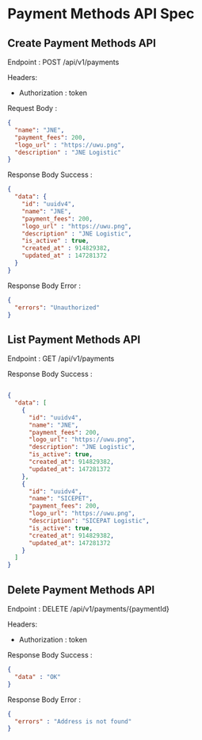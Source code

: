 # Payment Methods API Spec

## Create Payment Methods API

Endpoint : POST /api/v1/payments

Headers:
- Authorization : token

Request Body :

```json
{
  "name": "JNE",
  "payment_fees": 200,
  "logo_url" : "https://uwu.png",
  "description" : "JNE Logistic"
}
```

Response Body Success :

```json
{
  "data": {
    "id": "uuidv4",
    "name": "JNE",
    "payment_fees": 200,
    "logo_url" : "https://uwu.png",
    "description" : "JNE Logistic",
    "is_active" : true,
    "created_at" : 914829382,
    "updated_at" : 147281372
  }
}
```

Response Body Error :

```json
{
  "errors": "Unauthorized"
}
```

## List Payment Methods API

Endpoint : GET /api/v1/payments

Response Body Success :

```json

{
  "data": [
    {
      "id": "uuidv4",
      "name": "JNE",
      "payment_fees": 200,
      "logo_url": "https://uwu.png",
      "description": "JNE Logistic",
      "is_active": true,
      "created_at": 914829382,
      "updated_at": 147281372
    },
    {
      "id": "uuidv4",
      "name": "SICEPET",
      "payment_fees": 200,
      "logo_url": "https://uwu.png",
      "description": "SICEPAT Logistic",
      "is_active": true,
      "created_at": 914829382,
      "updated_at": 147281372
    }
  ]
}

```


## Delete Payment Methods API

Endpoint : DELETE /api/v1/payments/{paymentId}

Headers:
- Authorization : token

Response Body Success :
```json
{
  "data" : "OK"
}
```

Response Body Error :

```json
{
  "errors" : "Address is not found"
}
```

